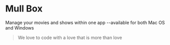 # Mull Box 
Manage your movies and shows within one app --available for both Mac OS and Windows


> We love to code with a love that is more than love

